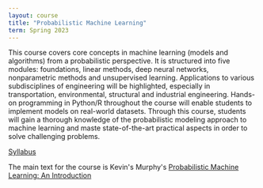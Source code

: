 ```yaml
---
layout: course
title: "Probabilistic Machine Learning"
term: Spring 2023
---
```


This course covers core concepts in machine learning (models and algorithms) from a probabilistic perspective. It is structured into five modules: foundations, linear methods, deep neural networks, nonparametric methods and unsupervised learning. Applications to various subdisciplines of engineering will be highlighted, especially in transportation, environmental, structural and industrial engineering. Hands-on programming in Python/R throughout the course will enable students to implement models on real-world datasets. Through this course, students will gain a thorough knowledge of the probabilistic modeling approach to machine learning and maste state-of-the-art practical aspects in order to solve challenging problems.

[Syllabus](/pdfs/courses/apml/CEE790A-Syllabus-Spring-2024.pdf)

The main text for the course is Kevin's Murphy's [Probabilistic Machine Learning: An Introduction](https://probml.github.io/pml-book/book1.html)